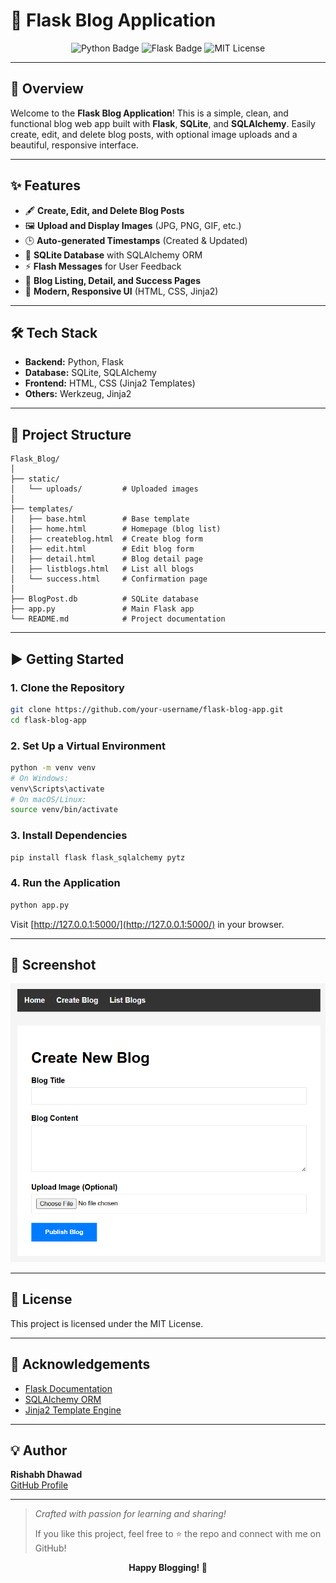 # 📝 Flask Blog Application

<p align="center">
  <img src="https://img.shields.io/badge/Python-3.8%2B-blue?logo=python" alt="Python Badge"/>
  <img src="https://img.shields.io/badge/Flask-2.x-green?logo=flask" alt="Flask Badge"/>
  <img src="https://img.shields.io/badge/License-MIT-yellow.svg" alt="MIT License"/>
</p>

---

## 🚀 Overview

Welcome to the **Flask Blog Application**! This is a simple, clean, and functional blog web app built with **Flask**, **SQLite**, and **SQLAlchemy**. Easily create, edit, and delete blog posts, with optional image uploads and a beautiful, responsive interface.

---

## ✨ Features

- 🖋️ **Create, Edit, and Delete Blog Posts**
- 🖼️ **Upload and Display Images** (JPG, PNG, GIF, etc.)
- 🕒 **Auto-generated Timestamps** (Created & Updated)
- 💾 **SQLite Database** with SQLAlchemy ORM
- ⚡ **Flash Messages** for User Feedback
- 📄 **Blog Listing, Detail, and Success Pages**
- 🎨 **Modern, Responsive UI** (HTML, CSS, Jinja2)

---

## 🛠️ Tech Stack

- **Backend:** Python, Flask
- **Database:** SQLite, SQLAlchemy
- **Frontend:** HTML, CSS (Jinja2 Templates)
- **Others:** Werkzeug, Jinja2

---

## 📂 Project Structure

```
Flask_Blog/
│
├── static/
│   └── uploads/         # Uploaded images
│
├── templates/
│   ├── base.html        # Base template
│   ├── home.html        # Homepage (blog list)
│   ├── createblog.html  # Create blog form
│   ├── edit.html        # Edit blog form
│   ├── detail.html      # Blog detail page
│   ├── listblogs.html   # List all blogs
│   └── success.html     # Confirmation page
│
├── BlogPost.db          # SQLite database
├── app.py               # Main Flask app
└── README.md            # Project documentation
```

---

## ▶️ Getting Started

### 1. Clone the Repository

```bash
git clone https://github.com/your-username/flask-blog-app.git
cd flask-blog-app
```

### 2. Set Up a Virtual Environment

```bash
python -m venv venv
# On Windows:
venv\Scripts\activate
# On macOS/Linux:
source venv/bin/activate
```

### 3. Install Dependencies

```bash
pip install flask flask_sqlalchemy pytz
```

### 4. Run the Application

```bash
python app.py
```

Visit [http://127.0.0.1:5000/](http://127.0.0.1:5000/) in your browser.

---

## 📸 Screenshot

![Homepage Screenshot](static/screenshots/homepage.png)

---

## 📜 License

This project is licensed under the MIT License.

---

## 🙌 Acknowledgements

- [Flask Documentation](https://flask.palletsprojects.com/)
- [SQLAlchemy ORM](https://www.sqlalchemy.org/)
- [Jinja2 Template Engine](https://jinja.palletsprojects.com/)

---

## 💡 Author

**Rishabh Dhawad**  
[GitHub Profile](https://github.com/rishabhdhawad)

---

> _Crafted with passion for learning and sharing!_
> 
> If you like this project, feel free to ⭐️ the repo and connect with me on GitHub!

<p align="center">
  <b>Happy Blogging! 🚀</b>
</p>

